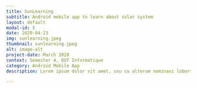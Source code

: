 ```yaml
---
title: SunLearning
subtitle: Android mobile app to learn about solar system
layout: default
modal-id: 5
date: 2020-04-23
img: sunlearning.jpeg
thumbnail: sunlearning.jpeg
alt: image-alt
project-date: March 2020
context: Semester 4, DUT Informatique
category: Android Mobile App
description: Lorem ipsum dolor sit amet, usu cu alterum nominavi lobortis. At duo novum diceret. Tantas apeirian vix et, usu sanctus postulant inciderint ut, populo diceret necessitatibus in vim. Cu eum dicam feugiat noluisse.

---
```

